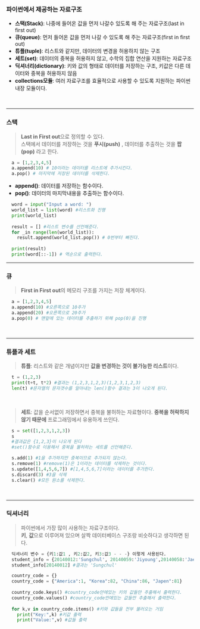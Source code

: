 ### 파이썬에서 제공하는 자료구조
- <b>스택(Stack)</b>: 나중에 들어온 값을 먼저 나갈수 있도록 해 주는 자료구조(last in first out)  
- <b>큐(queue)</b>: 먼저 들어온 값을 먼저 나갈 수 있도록 해 주는 자료구조(first in first out)  
- <b>튜플(tuple)</b>: 리스트와 같지만, 데이터의 변경을 허용하지 않는 구조  
- <b>세트(set)</b>: 데이터의 중복을 허용하지 않고, 수학의 집합 연산을 지원하는 자료구조  
- <b>딕셔너리(dictionary)</b>: 키와 값의 형태로 데이터를 저장하는 구조, 키값은 다른 데이터와 중복을 허용하지 않음  
- <b>collections모듈</b>: 여러 자료구조를 효율적으로 사용할 수 있도록 지원하는 파이썬 내장 모듈이다.  
<br>
<hr>

### 스택
> <b>Last in First out</b>으로 정의할 수 있다.  
> 스택에서 데이터를 저장하는 것을 <b>푸시(push)</b> , 데이터를 추출하는 것을 **팝(pop)** 라고 한다.  

```python
  a = [1,2,3,4,5]
  a.append(10) # 10이라는 데이터를 리스트에 추가시킨다.
  a.pop() # 마지막에 저장된 데이터를 삭제한다.
```
- **append()**: 데이터를 저장하는 함수이다.  
- **pop()**: 데이터의 마지막내용을 추출하는 함수이다.  

```python
  word = input("Input a word: ")
  world_list = list(word) #리스트화 진행
  print(world_list)
  
  result = [] #리스트 변수를 선언해준다.
  for _in range(len(world_list)):
    result.append(world_list.pop()) # 0번부터 빠진다.
  
  print(result)
  print(word[::-1]) # 역순으로 출력한다.
```
<hr>

### 큐
> **First in First out**의 메모리 구조를 가지는 저장 체계이다.  
```python
  a = [1,2,3,4,5]
  a.append(10) #오른쪽으로 10추가
  a.append(20) #오른쪽으로 20추가
  a.pop(0) # 맨앞에 있는 데이터를 추출하기 위해 pop(0)을 진행
```
<br>
<hr>

### 튜플과 세트
> **튜플**: 리스트와 같은 개념이지만 **값을 변경하는 것이 불가능한 리스트**이다.  
```python
  t = (1,2,3)
  print(t+t, t*2) #결과는 (1,2,3,1,2,3)(1,2,3,1,2,3)
  len(t) #문자열의 문자갯수를 알아내는 len()함수 결과는 3이 나오게 된다.
```
<br>

> **세트**: 값을 순서없이 저장하면서 중복을 불허하는 자료형이다.
> **중복을 허락하지 않기 때문에** 프로그래밍에서 유용하게 쓰인다.  
```python
  s = set([1,2,3,1,2,3])
  s
  #결과값은 {1,2,3}이 나오게 된다
  #set()함수로 이용해서 중복을 불허하는 세트를 선언해준다.
```
```python
  s.add(1) #1을 추가하지만 중복이므로 추가되지 않는다.
  s.remove(1) #remove(1)은 1이라는 데이터를 삭제하는 것이다.
  s.update([1,4,5,6,7]) #[1,4,5,6,7]이라는 데이터를 추가한다.
  s.discard(3) #3을 삭제
  s.clear() #모든 원소를 삭제한다.
```
<br>
<hr>

### 딕셔너리
> 파이썬에서 가장 많이 사용하는 자료구조이다.  
> **키**, **값**으로 이루어져 있으며 살짝 데이터베이스 구조랑 비슷하다고 생각하면 된다.

```python
  딕셔너리 변수 = {키1:값1 , 키2:값2, 키3:값3 - - -} 이렇게 사용된다.
  student_info = {20140012:'Sungchul', 20140059:'Jiyoung',20140058:'JaeHong'}
  student_info[20140012] #결과는 'Sungchul'   
```
```python
  country_code = {}
  country_code = {"America":1, "Korea":82, "China":86, "Japen":81}
  
  country_code.keys() #country_code안에있는 키의 값들만 추출해서 출력한다.
  country_code.values() #country_code안에있는 값들만 추출해서 출력한다.
  
  for k,v in country_code.items() #키와 값들을 전부 불러오는 거임
    print("Key:",k) #키값 출력
    print("Value:",v) #값들 출력
```



